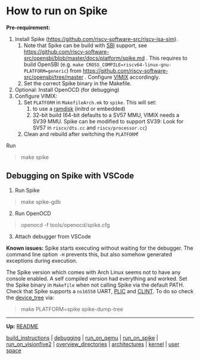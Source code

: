 # How to run on Spike

**Pre-requirement:** 
1. Install Spike (https://github.com/riscv-software-src/riscv-isa-sim).
	1. Note that Spike can be build with [SBI](riscv/SBI.md) support, see https://github.com/riscv-software-src/opensbi/blob/master/docs/platform/spike.md . This requires to build OpenSBI (e.g. `make CROSS_COMPILE=riscv64-linux-gnu- PLATFORM=generic`) from https://github.com/riscv-software-src/opensbi/tree/master . Configure [VIMIX](build_instructions.md) accordingly.
	2. Set the correct Spike binary in the Makefile.
2. Optional: Install OpenOCD (for debugging)
3. Configure VIMIX:
	1. Set `PLATFORM` in `MakefileArch.mk` to `spike`. This will set:
		1. to use a [ramdisk](kernel/devices/ramdisk.md) (initrd or embedded)
		2. 32-bit build (64-bit defaults to a SV57 MMU, VIMIX needs a SV39 MMU. Spike can be modified to support SV39: Look for SV57 in `riscv/dts.cc` and `riscv/processor.cc`)
	2. Clean and rebuild after switching the `PLATFORM`!


Run
> make spike


## Debugging on Spike with VSCode

1. Run Spike
> make spike-gdb

2. Run OpenOCD
> openocd -f tools/openocd/spike.cfg

3. Attach debugger from VSCode

**Known issues:**
Spike starts executing without waiting for the debugger. The command line option `-H` prevents this, but also somehow generated exceptions during execution.

The Spike version which comes with Arch Linux seems not to have any console enabled. A self compiled version had everything and worked. Set the Spike binary in `Makefile` when not calling Spike via the default PATH. Check that Spike supports a `ns16550` UART, [PLIC](riscv/PLIC.md) and [CLINT](riscv/CLINT.md). To do so check the [device_tree](misc/device_tree.md) via:

> make PLATFORM=spike spike-dump-tree


---
**Up:** [README](../README.md)

[build_instructions](build_instructions.md) | [debugging](debugging.md) | [run_on_qemu](run_on_qemu.md) | [run_on_spike](run_on_spike.md) | [run_on_visionfive2](run_on_visionfive2.md) |  [overview_directories](overview_directories.md) | [architectures](architectures.md) | [kernel](kernel/kernel.md) | [user space](userspace/userspace.md)
